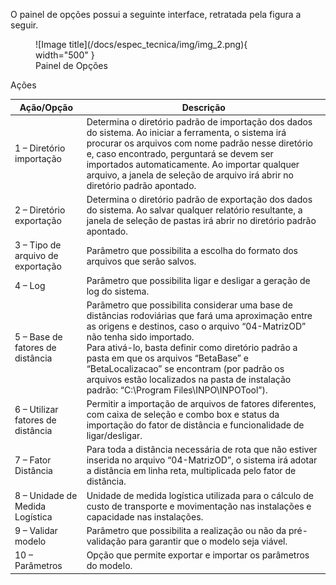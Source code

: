 O painel de opções possui a seguinte interface, retratada pela figura a seguir.

<figure markdown="span">
  ![Image title](/docs/espec_tecnica/img/img_2.png){ width="500" }
  <figcaption>Painel de Opções</figcaption>
</figure>

Ações

| Ação/Opção                      | Descrição                                                                                                                                                                                                                                                                                                                                                                                                                                          |
|----------------------------------|------------------------------------------------------------------------------------------------------------------------------------------------------------------------------------------------------------------------------------------------------------------------------------------------------------------------------------------------------------------------------------------------------------------------------------------------------|
| 1 – Diretório importação         | Determina o diretório padrão de importação dos dados do sistema. Ao iniciar a ferramenta, o sistema irá procurar os arquivos com nome padrão nesse diretório e, caso encontrado, perguntará se devem ser importados automaticamente. Ao importar qualquer arquivo, a janela de seleção de arquivo irá abrir no diretório padrão apontado.                                                                                                                                                   |
| 2 – Diretório exportação         | Determina o diretório padrão de exportação dos dados do sistema. Ao salvar qualquer relatório resultante, a janela de seleção de pastas irá abrir no diretório padrão apontado.                                                                                                                                                                                                                                                                    |
| 3 – Tipo de arquivo de exportação| Parâmetro que possibilita a escolha do formato dos arquivos que serão salvos.                                                                                                                                                                                                                                                                                                                                                                       |
| 4 – Log                          | Parâmetro que possibilita ligar e desligar a geração de log do sistema.                                                                                                                                                                                                                                                                                                                                                                             |
| 5 – Base de fatores de distância | Parâmetro que possibilita considerar uma base de distâncias rodoviárias que fará uma aproximação entre as origens e destinos, caso o arquivo “04-MatrizOD” não tenha sido importado.<br>Para ativá-lo, basta definir como diretório padrão a pasta em que os arquivos “BetaBase” e “BetaLocalizacao” se encontram (por padrão os arquivos estão localizados na pasta de instalação padrão: “C:\Program Files\INPO\INPOTool”).                                           |
| 6 – Utilizar fatores de distância| Permitir a importação de arquivos de fatores diferentes, com caixa de seleção e combo box e status da importação do fator de distância e funcionalidade de ligar/desligar.                                                                                                                                                                                                                                                                           |
| 7 – Fator Distância              | Para toda a distância necessária de rota que não estiver inserida no arquivo “04-MatrizOD”, o sistema irá adotar a distância em linha reta, multiplicada pelo fator de distância.                                                                                                                                                                                                                                                                    |
| 8 – Unidade de Medida Logística  | Unidade de medida logística utilizada para o cálculo de custo de transporte e movimentação nas instalações e capacidade nas instalações.                                                                                                                                                                                                                                                                                                           |
| 9 – Validar modelo               | Parâmetro que possibilita a realização ou não da pré-validação para garantir que o modelo seja viável.                                                                                                                                                                                                                                                                                                                                              |
| 10 – Parâmetros                  | Opção que permite exportar e importar os parâmetros do modelo.                                                                                                                                                                                                                                                                                                                                                                                     |

